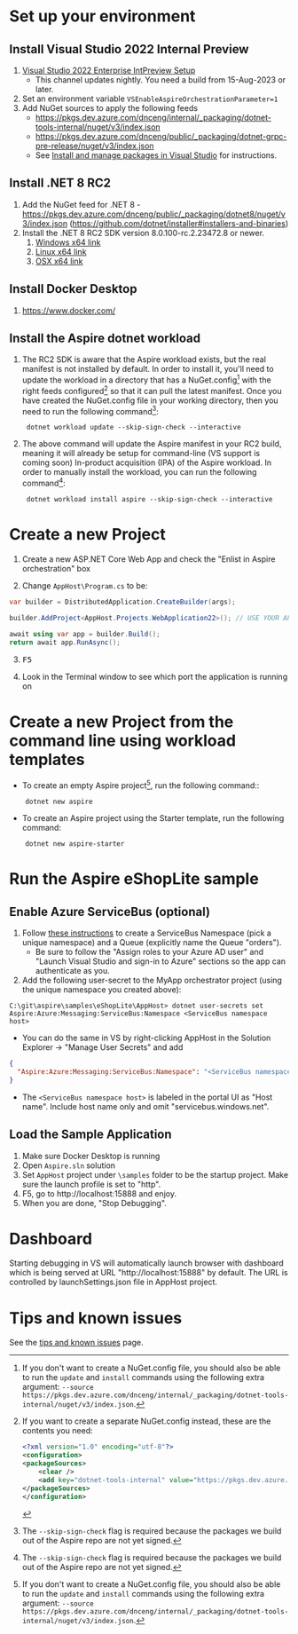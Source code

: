 # Set up your environment

## Install Visual Studio 2022 Internal Preview

1. [Visual Studio 2022 Enterprise IntPreview Setup](https://aka.ms/vs/17/intpreview/vs_enterprise.exe)
    - This channel updates nightly. You need a build from 15-Aug-2023 or later.
2. Set an environment variable `VSEnableAspireOrchestrationParameter=1`
3. Add NuGet sources to apply the following feeds
    - https://pkgs.dev.azure.com/dnceng/internal/_packaging/dotnet-tools-internal/nuget/v3/index.json
    - https://pkgs.dev.azure.com/dnceng/public/_packaging/dotnet-grpc-pre-release/nuget/v3/index.json
    - See [Install and manage packages in Visual Studio](https://learn.microsoft.com/nuget/consume-packages/install-use-packages-visual-studio#package-sources) for instructions.

## Install .NET 8 RC2

1. Add the NuGet feed for .NET 8 - https://pkgs.dev.azure.com/dnceng/public/_packaging/dotnet8/nuget/v3/index.json (https://github.com/dotnet/installer#installers-and-binaries)
2. Install the .NET 8 RC2 SDK version 8.0.100-rc.2.23472.8 or newer.
   1. [Windows x64 link](https://dotnetbuilds.azureedge.net/public/Sdk/8.0.100-rc.2.23472.8/dotnet-sdk-8.0.100-rc.2.23472.8-win-x64.exe)
   2. [Linux x64 link](https://dotnetbuilds.azureedge.net/public/Sdk/8.0.100-rc.2.23472.8/dotnet-sdk-8.0.100-rc.2.23472.8-linux-x64.tar.gz)
   3. [OSX x64 link](https://dotnetbuilds.azureedge.net/public/Sdk/8.0.100-rc.2.23472.8/dotnet-sdk-8.0.100-rc.2.23472.8-osx-x64.tar.gz)

## Install Docker Desktop

1. https://www.docker.com/

## Install the Aspire dotnet workload

1. The RC2 SDK is aware that the Aspire workload exists, but the real manifest is not installed by default. In order to install it, you'll need to update the workload in a directory that has a NuGet.config[^3] with the right feeds configured[^2] so that it can pull the latest manifest. Once you have created the NuGet.config file in your working directory, then you need to run the following command[^1]:

   ```shell
    dotnet workload update --skip-sign-check --interactive
   ```

2. The above command will update the Aspire manifest in your RC2 build, meaning it will already be setup for command-line (VS support is coming soon) In-product acquisition (IPA) of the Aspire workload. In order to manually install the workload, you can run the following command[^1]:

   ```shell
    dotnet workload install aspire --skip-sign-check --interactive
   ```

[^1]: The `--skip-sign-check` flag is required because the packages we build out of the Aspire repo are not yet signed.
[^2]: If you want to create a separate NuGet.config instead, these are the contents you need:
      ```xml
      <?xml version="1.0" encoding="utf-8"?>
      <configuration>
      <packageSources>
          <clear />
          <add key="dotnet-tools-internal" value="https://pkgs.dev.azure.com/dnceng/internal/_packaging/dotnet-tools-internal/nuget/v3/index.json" />
      </packageSources>
      </configuration>
      ```
[^3]: If you don't want to create a NuGet.config file, you should also be able to run the `update` and `install` commands using the following extra argument: `--source https://pkgs.dev.azure.com/dnceng/internal/_packaging/dotnet-tools-internal/nuget/v3/index.json`.

# Create a new Project

1. Create a new ASP.NET Core Web App and check the "Enlist in Aspire orchestration" box

2. Change `AppHost\Program.cs` to be:

```C#
var builder = DistributedApplication.CreateBuilder(args);

builder.AddProject<AppHost.Projects.WebApplication22>(); // USE YOUR APP NAME

await using var app = builder.Build();
return await app.RunAsync();
```
3. <kbd>F5</kbd>

4. Look in the Terminal window to see which port the application is running on

# Create a new Project from the command line using workload templates

- To create an empty Aspire project[^3], run the following command::

```shell
    dotnet new aspire
```

- To create an Aspire project using the Starter template, run the following command:

```shell
    dotnet new aspire-starter
```

[^3]: In order for these commands to work, you must have already installed the Aspire workload by following the steps in #Install-the-Aspire-dotnet-workload section.

# Run the Aspire eShopLite sample

## Enable Azure ServiceBus (optional)

1. Follow [these instructions](https://learn.microsoft.com/azure/service-bus-messaging/service-bus-dotnet-get-started-with-queues?tabs=passwordless#create-a-namespace-in-the-azure-portal) to create a ServiceBus Namespace (pick a unique namespace) and a Queue (explicitly name the Queue "orders").
    - Be sure to follow the "Assign roles to your Azure AD user" and "Launch Visual Studio and sign-in to Azure" sections so the app can authenticate as you.
2. Add the following user-secret to the MyApp orchestrator project (using the unique namespace you created above):

```shell
C:\git\aspire\samples\eShopLite\AppHost> dotnet user-secrets set Aspire:Azure:Messaging:ServiceBus:Namespace <ServiceBus namespace host>
```

- You can do the same in VS by right-clicking AppHost in the Solution Explorer -> "Manage User Secrets" and add

```json
{
  "Aspire:Azure:Messaging:ServiceBus:Namespace": "<ServiceBus namespace host>"
}
```

- The `<ServiceBus namespace host>` is labeled in the portal UI as "Host name". Include host name only and omit "servicebus.windows.net".

## Load the Sample Application

1. Make sure Docker Desktop is running
2. Open `Aspire.sln` solution
3. Set `AppHost` project under `\samples` folder to be the startup project. Make sure the launch profile is set to "http".
4. F5, go to http://localhost:15888 and enjoy.
5. When you are done, "Stop Debugging".

# Dashboard

Starting debugging in VS will automatically launch browser with dashboard which is being served at URL "http://localhost:15888" by default. The URL is controlled by launchSettings.json file in AppHost project.

# Tips and known issues

See the [tips and known issues](tips-and-known-issues.md) page.
